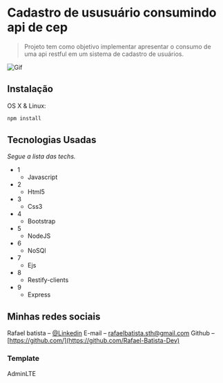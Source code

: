 # Cadastro de ususuário consumindo api de cep

> Projeto tem como objetivo implementar apresentar o consumo de uma api restful em um sistema de cadastro de usuários.

![Gif](https://github.com/Rafael-Batista-Dev/cadastro-usuario-2.0/blob/master/painel.gif)

## Instalação

OS X & Linux:

```sh
npm install
```

## Tecnologias Usadas

_Segue a lista das techs._

- 1
  - Javascript
- 2
  - Html5
- 3
  - Css3
- 4
  - Bootstrap
- 5
  - NodeJS
- 6
  - NoSQl
- 7
  - Ejs
- 8
  - Restify-clients
- 9
  - Express

## Minhas redes sociais

Rafael batista – [@Linkedin](https://www.linkedin.com/in/rafael-batista-dev/)
E-mail – rafaelbatista.sth@gmail.com
Github –[https://github.com/](https://github.com/Rafael-Batista-Dev)

### Template

AdminLTE
